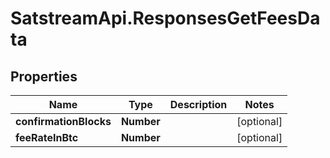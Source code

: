 # SatstreamApi.ResponsesGetFeesData

## Properties
Name | Type | Description | Notes
------------ | ------------- | ------------- | -------------
**confirmationBlocks** | **Number** |  | [optional] 
**feeRateInBtc** | **Number** |  | [optional] 
